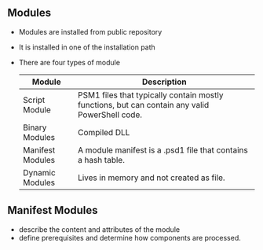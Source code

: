 ## Modules

  * Modules are installed from public repository  
  * It is installed in one of the installation path
  * There are four types of module 

    Module | Description
    -------|---------------
    Script Module | PSM1 files that typically contain mostly functions, but can contain any valid PowerShell code.
    Binary Modules |  Compiled DLL
    Manifest Modules | A module manifest is a .psd1 file that contains a hash table.
    Dynamic Modules |  Lives in memory and not created as file.

## Manifest Modules

   * describe the content and attributes of the module
   * define prerequisites and determine how components are processed.
   
